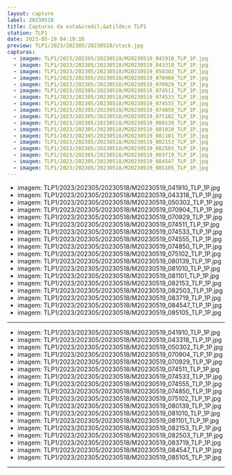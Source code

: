 ```yaml
---
layout: capture
label: 20230518
title: Capturas da esta&ccedil;&atilde;o TLP1
station: TLP1
date: 2023-05-19 04:19:10
preview: TLP1/2023/202305/20230518/stack.jpg
capturas:
  - imagem: TLP1/2023/202305/20230518/M20230519_041910_TLP_1P.jpg
  - imagem: TLP1/2023/202305/20230518/M20230519_043318_TLP_1P.jpg
  - imagem: TLP1/2023/202305/20230518/M20230519_050302_TLP_1P.jpg
  - imagem: TLP1/2023/202305/20230518/M20230519_070904_TLP_1P.jpg
  - imagem: TLP1/2023/202305/20230518/M20230519_070929_TLP_1P.jpg
  - imagem: TLP1/2023/202305/20230518/M20230519_074511_TLP_1P.jpg
  - imagem: TLP1/2023/202305/20230518/M20230519_074533_TLP_1P.jpg
  - imagem: TLP1/2023/202305/20230518/M20230519_074555_TLP_1P.jpg
  - imagem: TLP1/2023/202305/20230518/M20230519_074850_TLP_1P.jpg
  - imagem: TLP1/2023/202305/20230518/M20230519_075102_TLP_1P.jpg
  - imagem: TLP1/2023/202305/20230518/M20230519_080139_TLP_1P.jpg
  - imagem: TLP1/2023/202305/20230518/M20230519_081010_TLP_1P.jpg
  - imagem: TLP1/2023/202305/20230518/M20230519_081101_TLP_1P.jpg
  - imagem: TLP1/2023/202305/20230518/M20230519_082153_TLP_1P.jpg
  - imagem: TLP1/2023/202305/20230518/M20230519_082503_TLP_1P.jpg
  - imagem: TLP1/2023/202305/20230518/M20230519_083719_TLP_1P.jpg
  - imagem: TLP1/2023/202305/20230518/M20230519_084547_TLP_1P.jpg
  - imagem: TLP1/2023/202305/20230518/M20230519_085105_TLP_1P.jpg
---
```

  - imagem: TLP1/2023/202305/20230518/M20230519_041910_TLP_1P.jpg
  - imagem: TLP1/2023/202305/20230518/M20230519_043318_TLP_1P.jpg
  - imagem: TLP1/2023/202305/20230518/M20230519_050302_TLP_1P.jpg
  - imagem: TLP1/2023/202305/20230518/M20230519_070904_TLP_1P.jpg
  - imagem: TLP1/2023/202305/20230518/M20230519_070929_TLP_1P.jpg
  - imagem: TLP1/2023/202305/20230518/M20230519_074511_TLP_1P.jpg
  - imagem: TLP1/2023/202305/20230518/M20230519_074533_TLP_1P.jpg
  - imagem: TLP1/2023/202305/20230518/M20230519_074555_TLP_1P.jpg
  - imagem: TLP1/2023/202305/20230518/M20230519_074850_TLP_1P.jpg
  - imagem: TLP1/2023/202305/20230518/M20230519_075102_TLP_1P.jpg
  - imagem: TLP1/2023/202305/20230518/M20230519_080139_TLP_1P.jpg
  - imagem: TLP1/2023/202305/20230518/M20230519_081010_TLP_1P.jpg
  - imagem: TLP1/2023/202305/20230518/M20230519_081101_TLP_1P.jpg
  - imagem: TLP1/2023/202305/20230518/M20230519_082153_TLP_1P.jpg
  - imagem: TLP1/2023/202305/20230518/M20230519_082503_TLP_1P.jpg
  - imagem: TLP1/2023/202305/20230518/M20230519_083719_TLP_1P.jpg
  - imagem: TLP1/2023/202305/20230518/M20230519_084547_TLP_1P.jpg
  - imagem: TLP1/2023/202305/20230518/M20230519_085105_TLP_1P.jpg
---
  - imagem: TLP1/2023/202305/20230518/M20230519_041910_TLP_1P.jpg
  - imagem: TLP1/2023/202305/20230518/M20230519_043318_TLP_1P.jpg
  - imagem: TLP1/2023/202305/20230518/M20230519_050302_TLP_1P.jpg
  - imagem: TLP1/2023/202305/20230518/M20230519_070904_TLP_1P.jpg
  - imagem: TLP1/2023/202305/20230518/M20230519_070929_TLP_1P.jpg
  - imagem: TLP1/2023/202305/20230518/M20230519_074511_TLP_1P.jpg
  - imagem: TLP1/2023/202305/20230518/M20230519_074533_TLP_1P.jpg
  - imagem: TLP1/2023/202305/20230518/M20230519_074555_TLP_1P.jpg
  - imagem: TLP1/2023/202305/20230518/M20230519_074850_TLP_1P.jpg
  - imagem: TLP1/2023/202305/20230518/M20230519_075102_TLP_1P.jpg
  - imagem: TLP1/2023/202305/20230518/M20230519_080139_TLP_1P.jpg
  - imagem: TLP1/2023/202305/20230518/M20230519_081010_TLP_1P.jpg
  - imagem: TLP1/2023/202305/20230518/M20230519_081101_TLP_1P.jpg
  - imagem: TLP1/2023/202305/20230518/M20230519_082153_TLP_1P.jpg
  - imagem: TLP1/2023/202305/20230518/M20230519_082503_TLP_1P.jpg
  - imagem: TLP1/2023/202305/20230518/M20230519_083719_TLP_1P.jpg
  - imagem: TLP1/2023/202305/20230518/M20230519_084547_TLP_1P.jpg
  - imagem: TLP1/2023/202305/20230518/M20230519_085105_TLP_1P.jpg
---
